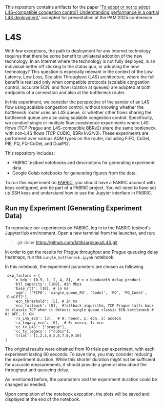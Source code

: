 This repository contains artifacts for the paper '[To adopt or not to adopt L4S-compatible congestion control? Understanding performance in a partial L4S deployment](https://doi.org/10.48550/arXiv.2411.10952),' accepted for presentation at the PAM 2025 conference.

# L4S

With few exceptions, the path to deployment for any Internet technology requires that there be some benefit to unilateral adoption of the new technology. In an Internet where the technology is not fully deployed, is an individual better off sticking to the status quo, or adopting the new technology? This question is especially relevant in the context of the Low Latency, Low Loss, Scalable Throughput (L4S) architecture, where the full benefit is realized only when compatible protocols (scalable congestion control, accurate ECN, and flow isolation at queues) are adopted at both endpoints of a connection and also at the bottleneck router. 

In this experiment, we consider the perspective of the sender of an L4S flow using scalable congestion control, without knowing whether the bottleneck router uses an L4S queue, or whether other flows sharing the bottleneck queue are also using scalable congestion control. Specifically, we conduct single or multiple flow coexistence experiments where L4S flows (TCP Prague and L4S-compatible BBRv2) share the same bottleneck with non-L4S flows (TCP CUBIC, BBRv1/v2/v3). These experiments are performed over various AQM types on the router, including FIFO, CoDel, PIE, FQ, FQ-CoDel, and DualPI2.

This repository includes:

 - FABRIC testbed notebooks and descriptions for generating experiment data.
 - Google Colab notebooks for generating figures from the data.

To run this experiment on [FABRIC](https://fabric-testbed.net), you should have a FABRIC account with keys configured, and be part of a FABRIC project. You will need to have set up SSH keys and understand how to use the Jupyter interface in FABRIC.

## Run my Experiment (Generating Experiment Data)

To reproduce our experiments on FABRIC, log in to the FABRIC testbed's JupyterHub environment. Open a new terminal from the launcher, and run:

> git clone https://github.com/fatihsarpkaya/L4S.git

In order to get the results for Prague throughput and Prague queueing delay heatmaps, run the `single_bottleneck.ipynb` notebook. 

In this notebook, the experiment parameters are chosen as following.
```
 exp_factors = {
    'n_bdp': [0.5, 1, 2, 4, 8],  # n x bandwidth delay product
    'btl_capacity': [100], #in Mbps 
    'base_rtt': [10], # in ms 
    'aqm': ['FIFO', 'single_queue_FQ', 'Codel', 'FQ', 'FQ_Codel', 'DualPI2'],
    'ecn_threshold': [5], # in ms 
    'ecn_fallback': [0],  #fallback algorithm, TCP Prague falls back to classic TCP when it detects single queue classic ECN bottleneck # 0: OFF, 1: ON  
    'rx_L4S_ecn': [3],  # 0: noecn, 1: ecn, 3: accecn 
    'rx_legacy_ecn': [0],  # 0: noecn, 1: ecn 
    'cc_tx_L4S': ["prague"],
    'cc_tx_legacy': ["cubic"],
    'trial': [1,2,3,4,5,6,7,8,9,10]
}
```

The original results were obtained from 10 trials per experiment, with each experiment lasting 60 seconds. To save time, you may consider reducing the experiment duration. While this shorter duration might not be sufficient for accurate measurements, it should provide a general idea about the throughput and queueing delay.

As mentioned before, the paramaters and the experiment duration could be changed as needed.

Upon completion of the notebook execution, the plots will be saved and displayed at the end of the notebook.
